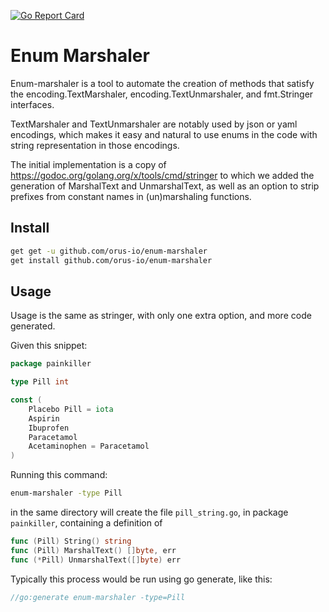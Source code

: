 [![Go Report Card](https://goreportcard.com/badge/github.com/orus-io/enum-marshaler)](https://goreportcard.com/report/github.com/orus-io/enum-marshaler)


# Enum Marshaler

Enum-marshaler is a tool to automate the creation of methods that satisfy the
encoding.TextMarshaler, encoding.TextUnmarshaler, and fmt.Stringer interfaces.

TextMarshaler and TextUnmarshaler are notably used by json or yaml encodings,
which makes it easy and natural to use enums in the code with string representation
in those encodings.

The initial implementation is a copy of
https://godoc.org/golang.org/x/tools/cmd/stringer to which we added the generation
of MarshalText and UnmarshalText, as well as an option to strip prefixes from
constant names in (un)marshaling functions.

## Install

```bash
get get -u github.com/orus-io/enum-marshaler
get install github.com/orus-io/enum-marshaler
```

## Usage

Usage is the same as stringer, with only one extra option, and more code generated.

Given this snippet:

```go
package painkiller

type Pill int

const (
	Placebo Pill = iota
	Aspirin
	Ibuprofen
	Paracetamol
	Acetaminophen = Paracetamol
)
```

Running this command:

```bash
enum-marshaler -type Pill
```

in the same directory will create the file `pill_string.go`, in package `painkiller`,
containing a definition of

```go
func (Pill) String() string
func (Pill) MarshalText() []byte, err
func (*Pill) UnmarshalText([]byte) err
```

Typically this process would be run using go generate, like this:

```go
//go:generate enum-marshaler -type=Pill
```
